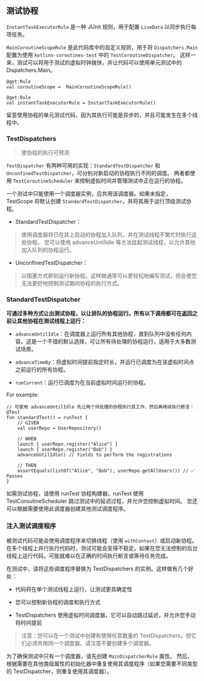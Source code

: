 ## 测试协程

`InstantTaskExecutorRule` 是一种 JUnit 规则，用于配置 `LiveData` 以同步执行每项任务。

`MainCoroutineScopeRule` 是此代码库中的自定义规则，用于将 `Dispatchers.Main` 配置为使用 `kotlinx-coroutines-test` 中的 `TestCoroutineDispatcher`。
这样一来，测试可以将用于测试的虚拟时钟拨快，并让代码可以使用单元测试中的 Dispatchers.Main。

```
@get:Rule
val coroutineScope =  MainCoroutineScopeRule()

@get:Rule
val instantTaskExecutorRule = InstantTaskExecutorRule()
```

留意使用协程的单元测试代码，因为其执行可能是异步的，并且可能发生在多个线程中。

### TestDispatchers

>使协程的执行可预测

`TestDispatcher` 有两种可用的实现：`StandardTestDispatcher` 和 `UnconfinedTestDispatcher`，可分别对新启动的协程执行不同的调度。
两者都使用 `TestCoroutineScheduler` 来控制虚拟时间并管理测试中正在运行的协程。

一个测试中只能使用一个调度器实例，应共用该调度器。如果未指定，TestScope 将默认创建 `StandardTestDispatcher`，并将其用于运行顶级测试协程。

- StandardTestDispatcher：
>使用调度器将已在其上启动的协程加入队列，并在测试线程不繁忙时执行这些协程。
>您可以使用 advanceUntilIdle 等方法挂起测试线程，以允许其他加入队列的协程运行。

- UnconfinedTestDispatcher：
>以阻塞方式即刻运行新协程。这样做通常可以更轻松地编写测试，但会使您无法更好地控制测试期间协程的执行方式。

### StandardTestDispatcher

**可通过多种方式让出测试协程，以让排队的协程运行。所有以下调用都可在返回之前让其他协程在测试线程上运行：**

- `advanceUntilIdle`：在调度器上运行所有其他协程，直到队列中没有任何内容。这是一个不错的默认选择，可让所有待处理的协程运行，适用于大多数测试场景。

- `advanceTimeBy`：将虚拟时间提前指定时长，并运行已调度为在该虚拟时间点之前运行的所有协程。

- `runCurrent`：运行已调度为在当前虚拟时间运行的协程。

For example:

```
// 可使用 advanceUntilIdle 先让两个待处理的协程执行其工作，然后再继续执行断言：
@Test
fun standardTest() = runTest {
    // GIVEN
    val userRepo = UserRepository()

    // WHEN
    launch { userRepo.register("Alice") }
    launch { userRepo.register("Bob") }
    advanceUntilIdle() // Yields to perform the registrations

    // THEN
    assertEquals(listOf("Alice", "Bob"), userRepo.getAllUsers()) // ✅ Passes
}
```

如需测试协程，请使用 runTest 协程构建器。runTest 使用 TestCoroutineScheduler 跳过测试中的延迟过程，并允许您控制虚拟时间。
您还可以根据需要使用此调度器创建其他测试调度程序。

### 注入测试调度程序

被测试代码可能会使用调度程序来切换线程（使用 `withContext`）或启动新协程。
在多个线程上并行执行代码时，测试可能会变得不稳定。如果在您无法控制的后台线程上运行代码，可能就难以在正确的时间执行断言或等待任务完成。

在测试中，请将这些调度程序替换为 TestDispatchers 的实例。这样做有几个好处：

- 代码将在单个测试线程上运行，让测试更具确定性

- 您可以控制新协程的调度和执行方式

- TestDispatchers 使用虚拟时间调度器，它可以自动跳过延迟，并允许您手动将时间提前

>注意：您可以在一个测试中创建和使用任意数量的 TestDispatchers，但它们必须共用同一个调度器。请注意不要创建多个调度器。

为了确保测试中只有一个调度器，请先创建 `MainDispatcherRule` 属性。
然后，根据需要在其他类级属性的初始化器中重复使用其调度程序（如果您需要不同类型的 TestDispatcher，则重复使用其调度器）。







